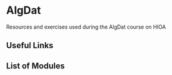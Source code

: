 # AlgDat

Resources and exercises used during the AlgDat course on HIOA

## Useful Links

## List of Modules

